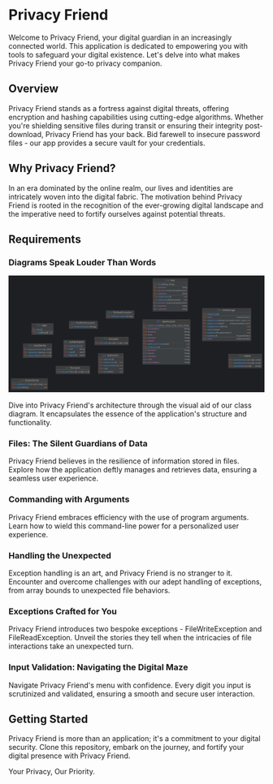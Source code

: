 # Privacy Friend

Welcome to Privacy Friend, your digital guardian in an increasingly connected world. This application is dedicated to empowering you with tools to safeguard your digital existence. Let's delve into what makes Privacy Friend your go-to privacy companion.

## Overview

Privacy Friend stands as a fortress against digital threats, offering encryption and hashing capabilities using cutting-edge algorithms. Whether you're shielding sensitive files during transit or ensuring their integrity post-download, Privacy Friend has your back. Bid farewell to insecure password files - our app provides a secure vault for your credentials.

## Why Privacy Friend?

In an era dominated by the online realm, our lives and identities are intricately woven into the digital fabric. The motivation behind Privacy Friend is rooted in the recognition of the ever-growing digital landscape and the imperative need to fortify ourselves against potential threats.

## Requirements

### Diagrams Speak Louder Than Words

![Class Diagram](class_diagram.jpg)

Dive into Privacy Friend's architecture through the visual aid of our class diagram. It encapsulates the essence of the application's structure and functionality.

### Files: The Silent Guardians of Data

Privacy Friend believes in the resilience of information stored in files. Explore how the application deftly manages and retrieves data, ensuring a seamless user experience.

### Commanding with Arguments

Privacy Friend embraces efficiency with the use of program arguments. Learn how to wield this command-line power for a personalized user experience.

### Handling the Unexpected

Exception handling is an art, and Privacy Friend is no stranger to it. Encounter and overcome challenges with our adept handling of exceptions, from array bounds to unexpected file behaviors.

### Exceptions Crafted for You

Privacy Friend introduces two bespoke exceptions - FileWriteException and FileReadException. Unveil the stories they tell when the intricacies of file interactions take an unexpected turn.

### Input Validation: Navigating the Digital Maze

Navigate Privacy Friend's menu with confidence. Every digit you input is scrutinized and validated, ensuring a smooth and secure user interaction.

## Getting Started

Privacy Friend is more than an application; it's a commitment to your digital security. Clone this repository, embark on the journey, and fortify your digital presence with Privacy Friend.

Your Privacy, Our Priority.